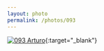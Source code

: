 ```yaml
---
layout: photo
permalink: /photos/093
---
```


[![093 Arturo](https://c2.staticflickr.com/6/5694/21581953889_74e6b5958b_c.jpg)](https://www.flickr.com/photos/131440297@N08/21581953889/){:target="_blank"}
